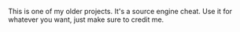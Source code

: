 This is one of my older projects.
It's a source engine cheat.
Use it for whatever you want, just make sure to credit me.
